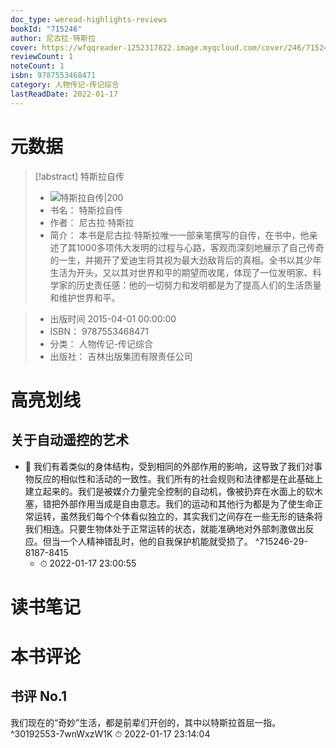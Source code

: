 ```yaml
---
doc_type: weread-highlights-reviews
bookId: "715246"
author: 尼古拉·特斯拉
cover: https://wfqqreader-1252317822.image.myqcloud.com/cover/246/715246/t7_715246.jpg
reviewCount: 1
noteCount: 1
isbn: 9787553468471
category: 人物传记-传记综合
lastReadDate: 2022-01-17
---
```

# 元数据
> [!abstract] 特斯拉自传
> - ![ 特斯拉自传|200](https://wfqqreader-1252317822.image.myqcloud.com/cover/246/715246/t7_715246.jpg)
> - 书名： 特斯拉自传
> - 作者： 尼古拉·特斯拉
> - 简介：     本书是尼古拉·特斯拉唯一一部亲笔撰写的自传，在书中，他亲述了其1000多项伟大发明的过程与心路，客观而深刻地展示了自己传奇的一生，并揭开了爱迪生将其视为最大劲敌背后的真相。全书以其少年生活为开头，又以其对世界和平的期望而收尾，体现了一位发明家、科学家的历史责任感：他的一切努力和发明都是为了提高人们的生活质量和维护世界和平。

> - 出版时间 2015-04-01 00:00:00
> - ISBN： 9787553468471
> - 分类： 人物传记-传记综合
> - 出版社： 吉林出版集团有限责任公司

# 高亮划线

## 关于自动遥控的艺术


- 📌 我们有着类似的身体结构，受到相同的外部作用的影响，这导致了我们对事物反应的相似性和活动的一致性。我们所有的社会规则和法律都是在此基础上建立起来的。我们是被媒介力量完全控制的自动机，像被扔弃在水面上的软木塞，错把外部作用当成是自由意志。我们的运动和其他行为都是为了使生命正常运转，虽然我们每个个体看似独立的，其实我们之间存在一些无形的链条将我们相连。只要生物体处于正常运转的状态，就能准确地对外部刺激做出反应。但当一个人精神错乱时，他的自我保护机能就受损了。 ^715246-29-8187-8415
    - ⏱ 2022-01-17 23:00:55 
# 读书笔记

# 本书评论

## 书评 No.1 
我们现在的“奇妙”生活，都是前辈们开创的，其中以特斯拉首屈一指。 ^30192553-7wnWxzW1K
⏱ 2022-01-17 23:14:04
